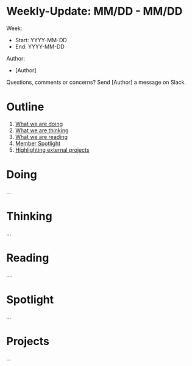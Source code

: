 # Weekly-Update: MM/DD - MM/DD

Week:

- Start: YYYY-MM-DD
- End: YYYY-MM-DD

Author:

- [Author]

Questions, comments or concerns? Send [Author] a message on Slack.

# Outline

1. [What we are doing](#Doing)
2. [What we are thinking](#Thinking)
3. [What we are reading](#Reading)
4. [Member Spotlight](#Spotlight)
5. [Highlighting external projects](#Projects)

# Doing

...

# Thinking

...

# Reading
....

# Spotlight 

...

# Projects

...

